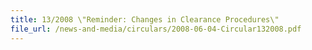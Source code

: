 ```yaml
---
title: 13/2008 \"Reminder: Changes in Clearance Procedures\"
file_url: /news-and-media/circulars/2008-06-04-Circular132008.pdf
---
```

